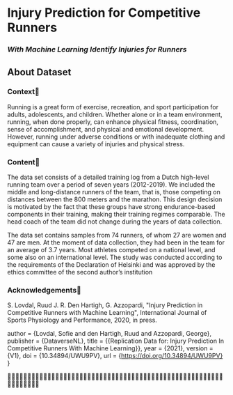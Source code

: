 # Injury Prediction for Competitive Runners
### *With Machine Learning Identify Injuries for Runners*

## About Dataset
### Context🏃
Running is a great form of exercise, recreation, and sport participation for adults, adolescents, and children. Whether alone or in a team environment, running, when done properly, can enhance physical fitness, coordination, sense of accomplishment, and physical and emotional development. However, running under adverse conditions or with inadequate clothing and equipment can cause a variety of injuries and physical stress.

### Content🏃
The data set consists of a detailed training log from a Dutch high-level running team over a period of seven years (2012-2019). We included the middle and long-distance runners of the team, that is, those competing on distances between the 800 meters and the marathon. This design decision is motivated by the fact that these groups have strong endurance-based components in their training, making their training regimes comparable. The head coach of the team did not change during the years of data collection.

The data set contains samples from 74 runners, of whom 27 are women and 47 are men. At the moment of data collection, they had been in the team for an average of 3.7 years. Most athletes competed on a national level, and some also on an international level. The study was conducted according to the requirements of the Declaration of Helsinki and was approved by the ethics committee of the second author’s institution

### Acknowledgements🏃
S. Lovdal, Ruud J. R. Den Hartigh, G. Azzopardi, "Injury Prediction in Competitive Runners with Machine Learning", International Journal of Sports Physiology and Performance, 2020, in press.

author = {Lovdal, Sofie and den Hartigh, Ruud and Azzopardi, George},
publisher = {DataverseNL},
title = {{Replication Data for: Injury Prediction In Competitive Runners With Machine Learning}},
year = {2021},
version = {V1},
doi = {10.34894/UWU9PV},
url = {https://doi.org/10.34894/UWU9PV}
}

🏃🏃🏃🏃🏃🏃🏃🏃🏃🏃🏃🏃🏃🏃🏃🏃🏃🏃🏃🏃🏃🏃🏃🏃🏃🏃🏃🏃🏃🏃🏃🏃🏃🏃🏃🏃🏃🏃🏃🏃🏃🏃🏃🏃🏃🏃🏃🏃🏃🏃🏃🏃🏃🏃🏃🏃🏃🏃🏃🏃🏃🏃
